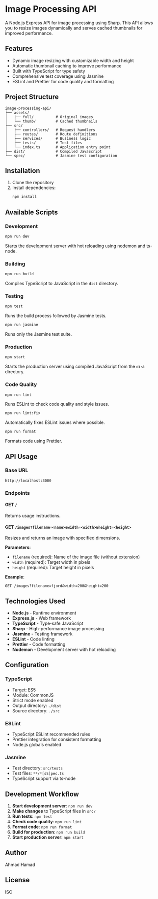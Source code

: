 # Image Processing API

A Node.js Express API for image processing using Sharp. This API allows you to resize images dynamically and serves cached thumbnails for improved performance.

## Features

- Dynamic image resizing with customizable width and height
- Automatic thumbnail caching to improve performance
- Built with TypeScript for type safety
- Comprehensive test coverage using Jasmine
- ESLint and Prettier for code quality and formatting

## Project Structure

```
image-processing-api/
├── assets/
│   ├── full/          # Original images
│   └── thumb/         # Cached thumbnails
├── src/
│   ├── controllers/   # Request handlers
│   ├── routes/        # Route definitions
│   ├── services/      # Business logic
│   ├── tests/         # Test files
│   └── index.ts       # Application entry point
├── dist/              # Compiled JavaScript
└── spec/              # Jasmine test configuration
```

## Installation

1. Clone the repository
2. Install dependencies:
   ```bash
   npm install
   ```

## Available Scripts

### Development
```bash
npm run dev
```
Starts the development server with hot reloading using nodemon and ts-node.

### Building
```bash
npm run build
```
Compiles TypeScript to JavaScript in the `dist` directory.

### Testing
```bash
npm test
```
Runs the build process followed by Jasmine tests.

```bash
npm run jasmine
```
Runs only the Jasmine test suite.

### Production
```bash
npm start
```
Starts the production server using compiled JavaScript from the `dist` directory.

### Code Quality
```bash
npm run lint
```
Runs ESLint to check code quality and style issues.

```bash
npm run lint:fix
```
Automatically fixes ESLint issues where possible.

```bash
npm run format
```
Formats code using Prettier.

## API Usage

### Base URL
```
http://localhost:3000
```

### Endpoints

#### GET `/`
Returns usage instructions.

#### GET `/images?filename=<name>&width=<width>&height=<height>`
Resizes and returns an image with specified dimensions.

**Parameters:**
- `filename` (required): Name of the image file (without extension)
- `width` (required): Target width in pixels
- `height` (required): Target height in pixels

**Example:**
```
GET /images?filename=fjord&width=200&height=200
```

## Technologies Used

- **Node.js** - Runtime environment
- **Express.js** - Web framework
- **TypeScript** - Type-safe JavaScript
- **Sharp** - High-performance image processing
- **Jasmine** - Testing framework
- **ESLint** - Code linting
- **Prettier** - Code formatting
- **Nodemon** - Development server with hot reloading

## Configuration

### TypeScript
- Target: ES5
- Module: CommonJS
- Strict mode enabled
- Output directory: `./dist`
- Source directory: `./src`

### ESLint
- TypeScript ESLint recommended rules
- Prettier integration for consistent formatting
- Node.js globals enabled

### Jasmine
- Test directory: `src/tests`
- Test files: `**/*[sS]pec.ts`
- TypeScript support via ts-node

## Development Workflow

1. **Start development server**: `npm run dev`
2. **Make changes** to TypeScript files in `src/`
3. **Run tests**: `npm test`
4. **Check code quality**: `npm run lint`
5. **Format code**: `npm run format`
6. **Build for production**: `npm run build`
7. **Start production server**: `npm start`

## Author

Ahmad Hamad

## License

ISC